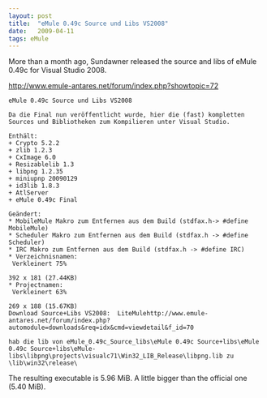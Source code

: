 ```yaml
---
layout: post
title:  "eMule 0.49c Source und Libs VS2008"
date:   2009-04-11
tags: eMule
---
```

More than a month ago, Sundawner released the source and libs of eMule 0.49c for Visual Studio 2008.

http://www.emule-antares.net/forum/index.php?showtopic=72
```
eMule 0.49c Source und Libs VS2008

Da die Final nun veröffentlicht wurde, hier die (fast) kompletten Sources und Bibliotheken zum Kompilieren unter Visual Studio.

Enthält:
+ Crypto 5.2.2
+ zlib 1.2.3
+ CxImage 6.0
+ Resizablelib 1.3
+ libpng 1.2.35
+ miniupnp 20090129
+ id3lib 1.8.3
+ AtlServer
+ eMule 0.49c Final

Geändert:
* MobileMule Makro zum Entfernen aus dem Build (stdfax.h-> #define MobileMule)
* Scheduler Makro zum Entfernen aus dem Build (stdfax.h -> #define Scheduler)
* IRC Makro zum Entfernen aus dem Build (stdfax.h -> #define IRC)
* Verzeichnisnamen:
 Verkleinert 75%

392 x 181 (27.44KB)
* Projectnamen:
 Verkleinert 63%

269 x 188 (15.67KB)
Download Source+Libs VS2008:  LiteMulehttp://www.emule-antares.net/forum/index.php?automodule=downloads&req=idx&cmd=viewdetail&f_id=70

hab die lib von eMule_0.49c_Source_libs\eMule 0.49c Source+libs\eMule 0.49c Source+libs\eMule-libs\libpng\projects\visualc71\Win32_LIB_Release\libpng.lib zu \lib\win32\release\
```

The resulting executable is 5.96 MiB. A little bigger than the official one (5.40 MiB).

